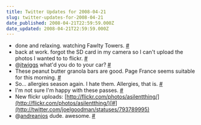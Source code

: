 ```yaml
---
title: Twitter Updates for 2008-04-21
slug: twitter-updates-for-2008-04-21
date_published: 2008-04-21T22:59:59.000Z
date_updated: 2008-04-21T22:59:59.000Z
---
```


- done and relaxing. watching Fawlty Towers. [#](http://twitter.com/joelgoodman/statuses/793286015)
- back at work. forgot the SD card in my camera so I can't upload the photos I wanted to to flickr. [#](http://twitter.com/joelgoodman/statuses/793562256)
- @[jtwiggs](http://twitter.com/jtwiggs) what'd you do to your car? [#](http://twitter.com/joelgoodman/statuses/793565835)
- These peanut butter granola bars are good. Page France seems suitable for this morning. [#](http://twitter.com/joelgoodman/statuses/793644577)
- So... allergies season again. I hate them. Allergies, that is. [#](http://twitter.com/joelgoodman/statuses/793664020)
- I'm not sure I'm happy with these passes. [#](http://twitter.com/joelgoodman/statuses/793780804)
- New flickr uploads: [http://flickr.com/photos/asilentthing/](http://flickr.com/photos/asilentthing/)[#](http://twitter.com/joelgoodman/statuses/793789995)
- @[andreanjos](http://twitter.com/andreanjos) dude. awesome. [#](http://twitter.com/joelgoodman/statuses/793828545)
